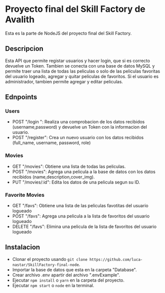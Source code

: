 # Proyecto final del Skill Factory de Avalith

Esta es la parte de NodeJS del proyecto final del Skill Factory.

## Descripcion

Esta API que permite registar usuarios y hacer login, que si es correcto devuelve un Token. Tambien se conecta con una base de datos MySQL y permite traer una lista de todas las peliculas o solo de las peliculas favoritas del usuario logeado, agregar y quitar peliculas de favoritos. Si el usuario es administrador, tambien permite agregar y editar peliculas.

## Ednpoints

### Users

- POST "/login ": Realiza una comprobacion de los datos recibidos (username,password) y devuelve un Token con la informacion del usuario.
- POST "/register": Crea un nuevo usuario con los datos recibidos (full_name, username, password, role)

### Movies

- GET "/movies": Obtiene una lista de todas las peliculas.
- POST "/movies": Agrega una pelicula a la base de datos con los datos recibidos (name,description,cover_img).
- PUT "/movies/:id": Edita los datos de una pelicula segun su ID.

### Favorite Movies

- GET "/favs": Obtiene una lista de las peliculas favotitas del usuario logueado
- POST "/favs": Agrega una pelicula a la lista de favoritos del usuario logueado
- DELETE "/favs": Elimina una pelicula de la lista de favoritos del usuario logueado

## Instalacion

- Clonar el proyecto usando `git clone https://github.com/luca-nastar/SkillFactory-final-node`.
- Importar la base de datos que esta en la carpeta "Database".
- Crear archivo .env apartir del archivo ".envExample".
- Ejecutar `npm install` o `yarn` en la carpeta del proyecto.
- Ejecutar `npm start` o `node` en la terminal.
